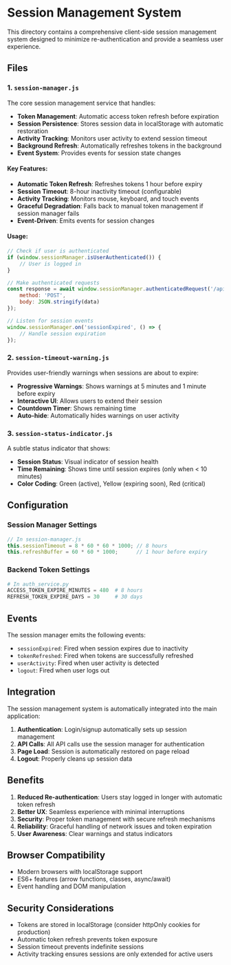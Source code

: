 # Session Management System

This directory contains a comprehensive client-side session management system designed to minimize re-authentication and provide a seamless user experience.

## Files

### 1. `session-manager.js`
The core session management service that handles:
- **Token Management**: Automatic access token refresh before expiration
- **Session Persistence**: Stores session data in localStorage with automatic restoration
- **Activity Tracking**: Monitors user activity to extend session timeout
- **Background Refresh**: Automatically refreshes tokens in the background
- **Event System**: Provides events for session state changes

#### Key Features:
- **Automatic Token Refresh**: Refreshes tokens 1 hour before expiry
- **Session Timeout**: 8-hour inactivity timeout (configurable)
- **Activity Tracking**: Monitors mouse, keyboard, and touch events
- **Graceful Degradation**: Falls back to manual token management if session manager fails
- **Event-Driven**: Emits events for session changes

#### Usage:
```javascript
// Check if user is authenticated
if (window.sessionManager.isUserAuthenticated()) {
    // User is logged in
}

// Make authenticated requests
const response = await window.sessionManager.authenticatedRequest('/api/endpoint', {
    method: 'POST',
    body: JSON.stringify(data)
});

// Listen for session events
window.sessionManager.on('sessionExpired', () => {
    // Handle session expiration
});
```

### 2. `session-timeout-warning.js`
Provides user-friendly warnings when sessions are about to expire:
- **Progressive Warnings**: Shows warnings at 5 minutes and 1 minute before expiry
- **Interactive UI**: Allows users to extend their session
- **Countdown Timer**: Shows remaining time
- **Auto-hide**: Automatically hides warnings on user activity

### 3. `session-status-indicator.js`
A subtle status indicator that shows:
- **Session Status**: Visual indicator of session health
- **Time Remaining**: Shows time until session expires (only when < 10 minutes)
- **Color Coding**: Green (active), Yellow (expiring soon), Red (critical)

## Configuration

### Session Manager Settings
```javascript
// In session-manager.js
this.sessionTimeout = 8 * 60 * 60 * 1000; // 8 hours
this.refreshBuffer = 60 * 60 * 1000;      // 1 hour before expiry
```

### Backend Token Settings
```python
# In auth_service.py
ACCESS_TOKEN_EXPIRE_MINUTES = 480  # 8 hours
REFRESH_TOKEN_EXPIRE_DAYS = 30     # 30 days
```

## Events

The session manager emits the following events:

- `sessionExpired`: Fired when session expires due to inactivity
- `tokenRefreshed`: Fired when tokens are successfully refreshed
- `userActivity`: Fired when user activity is detected
- `logout`: Fired when user logs out

## Integration

The session management system is automatically integrated into the main application:

1. **Authentication**: Login/signup automatically sets up session management
2. **API Calls**: All API calls use the session manager for authentication
3. **Page Load**: Session is automatically restored on page reload
4. **Logout**: Properly cleans up session data

## Benefits

1. **Reduced Re-authentication**: Users stay logged in longer with automatic token refresh
2. **Better UX**: Seamless experience with minimal interruptions
3. **Security**: Proper token management with secure refresh mechanisms
4. **Reliability**: Graceful handling of network issues and token expiration
5. **User Awareness**: Clear warnings and status indicators

## Browser Compatibility

- Modern browsers with localStorage support
- ES6+ features (arrow functions, classes, async/await)
- Event handling and DOM manipulation

## Security Considerations

- Tokens are stored in localStorage (consider httpOnly cookies for production)
- Automatic token refresh prevents token exposure
- Session timeout prevents indefinite sessions
- Activity tracking ensures sessions are only extended for active users
